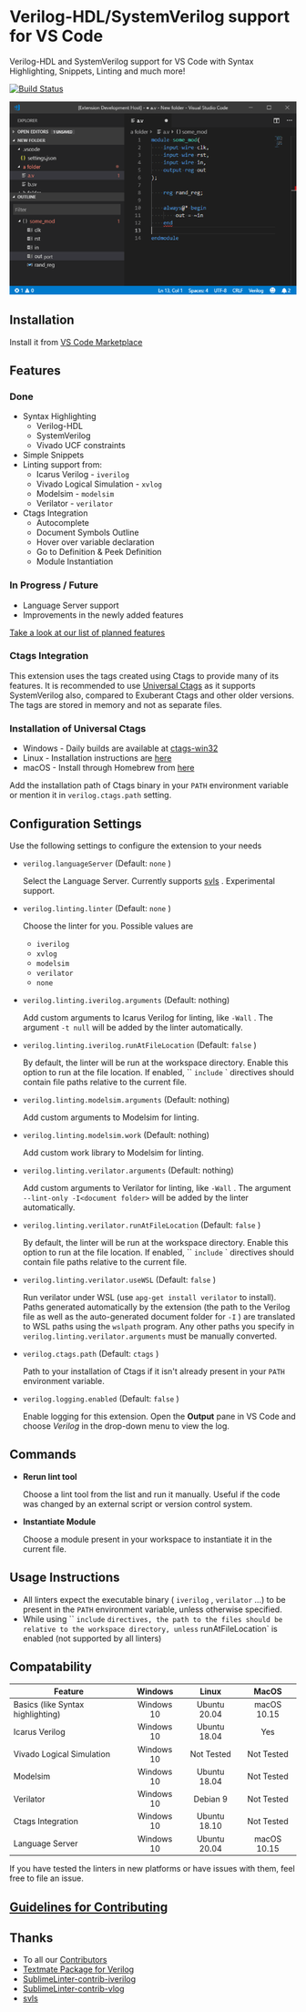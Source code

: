 # Verilog-HDL/SystemVerilog support for VS Code

Verilog-HDL and SystemVerilog support for VS Code with Syntax Highlighting, Snippets, Linting and much more!

[![Build Status](https://travis-ci.org/mshr-h/vscode-verilog-hdl-support.svg?branch=master)](https://travis-ci.org/mshr-h/vscode-verilog-hdl-support)

![sample](images/sample.gif)

## Installation

Install it from [VS Code Marketplace](https://marketplace.visualstudio.com/items/mshr-h.VerilogHDL)

## Features

### Done

- Syntax Highlighting
  - Verilog-HDL
  - SystemVerilog
  - Vivado UCF constraints
- Simple Snippets
- Linting support from:
  - Icarus Verilog - `iverilog`
  - Vivado Logical Simulation - `xvlog`
  - Modelsim - `modelsim`
  - Verilator - `verilator`
- Ctags Integration
  - Autocomplete
  - Document Symbols Outline
  - Hover over variable declaration
  - Go to Definition & Peek Definition
  - Module Instantiation

### In Progress / Future

- Language Server support
- Improvements in the newly added features

[Take a look at our list of planned features](https://github.com/mshr-h/vscode-verilog-hdl-support/issues/25)

### Ctags Integration

This extension uses the tags created using Ctags to provide many of its features. It is recommended to use [Universal Ctags](https://github.com/universal-ctags/ctags) as it supports SystemVerilog also, compared to Exuberant Ctags and other older versions. The tags are stored in memory and not as separate files.

### Installation of Universal Ctags

- Windows - Daily builds are available at [ctags-win32](https://github.com/universal-ctags/ctags-win32)
- Linux - Installation instructions are [here](https://github.com/universal-ctags/ctags/blob/master/docs/autotools.rst)
- macOS - Install through Homebrew from [here](https://github.com/universal-ctags/homebrew-universal-ctags)

Add the installation path of Ctags binary in your `PATH` environment variable or mention it in `verilog.ctags.path` setting.

## Configuration Settings

Use the following settings to configure the extension to your needs

- `verilog.languageServer` (Default: `none` )

  Select the Language Server. Currently supports [svls](https://github.com/dalance/svls) .
  Experimental support.

- `verilog.linting.linter` (Default: `none` )

  Choose the linter for you. Possible values are

  - `iverilog`
  - `xvlog`
  - `modelsim`
  - `verilator`
  - `none`

- `verilog.linting.iverilog.arguments` (Default: nothing)

  Add custom arguments to Icarus Verilog for linting, like `-Wall` . The argument `-t null` will be added by the linter automatically.

- `verilog.linting.iverilog.runAtFileLocation` (Default: `false` )

  By default, the linter will be run at the workspace directory. Enable this option to run at the file location. If enabled, `` `include` ` directives should contain file paths relative to the current file.

- `verilog.linting.modelsim.arguments` (Default: nothing)

  Add custom arguments to Modelsim for linting.

- `verilog.linting.modelsim.work` (Default: nothing)

  Add custom work library to Modelsim for linting.

- `verilog.linting.verilator.arguments` (Default: nothing)

  Add custom arguments to Verilator for linting, like `-Wall` . The argument `--lint-only -I<document folder>` will be added by the linter automatically.

- `verilog.linting.verilator.runAtFileLocation` (Default: `false` )

  By default, the linter will be run at the workspace directory. Enable this option to run at the file location. If enabled, `` `include` ` directives should contain file paths relative to the current file.

- `verilog.linting.verilator.useWSL` (Default: `false` )

  Run verilator under WSL (use `apg-get install verilator` to install). Paths generated automatically by the
  extension (the path to the Verilog file as well as the auto-generated document folder for `-I` ) are translated
  to WSL paths using the `wslpath` program. Any other paths you specify in `verilog.linting.verilator.arguments`
  must be manually converted.

- `verilog.ctags.path` (Default: `ctags` )

  Path to your installation of Ctags if it isn't already present in your `PATH` environment variable.

- `verilog.logging.enabled` (Default: `false` )

  Enable logging for this extension. Open the **Output** pane in VS Code and choose _Verilog_ in the drop-down menu to view the log.

## Commands

- **Rerun lint tool**

  Choose a lint tool from the list and run it manually. Useful if the code was changed by an external script or version control system.

- **Instantiate Module**

  Choose a module present in your workspace to instantiate it in the current file.

## Usage Instructions

- All linters expect the executable binary ( `iverilog` , `verilator` ...) to be present in the `PATH` environment variable, unless otherwise specified.
- While using `` `include` `directives, the path to the files should be relative to the workspace directory, unless` runAtFileLocation` is enabled (not supported by all linters)

## Compatability

| Feature                           |  Windows   |    Linux     |    MacOS    |
| --------------------------------- | :--------: | :----------: | :---------: |
| Basics (like Syntax highlighting) | Windows 10 | Ubuntu 20.04 | macOS 10.15 |
| Icarus Verilog                    | Windows 10 | Ubuntu 18.04 |     Yes     |
| Vivado Logical Simulation         | Windows 10 |  Not Tested  | Not Tested  |
| Modelsim                          | Windows 10 | Ubuntu 18.04 | Not Tested  |
| Verilator                         | Windows 10 |   Debian 9   | Not Tested  |
| Ctags Integration                 | Windows 10 | Ubuntu 18.10 | Not Tested  |
| Language Server                   | Windows 10 | Ubuntu 20.04 | macOS 10.15 |

If you have tested the linters in new platforms or have issues with them, feel free to file an issue.

## [Guidelines for Contributing](./CONTRIBUTING.md)

## Thanks

- To all our [Contributors](https://github.com/mshr-h/vscode-verilog-hdl-support/graphs/contributors)
- [Textmate Package for Verilog](https://github.com/textmate/verilog.tmbundle)
- [SublimeLinter-contrib-iverilog](https://github.com/jfcherng/SublimeLinter-contrib-iverilog)
- [SublimeLinter-contrib-vlog](https://github.com/dave2pi/SublimeLinter-contrib-vlog)
- [svls](https://github.com/dalance/svls)
